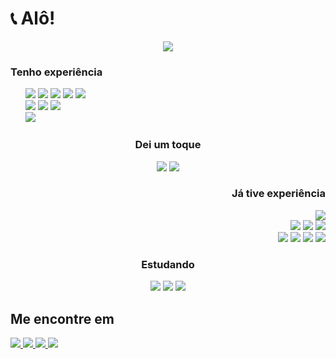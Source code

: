 <h1>📞 Alô!</h1>
<div>
</div>

<div>
    <div align="center">
      <p>
        <a href="https://github.com/vitu1928">
          <img src="https://github-profile-summary-cards.vercel.app/api/cards/profile-details?username=vitu1928&theme=gruvbox"/>
        </a>
      </p>
    </div>
<!--     <div align="end">
      <a href="https://github.com/vitu1928">
        <img src="https://github-readme-stats.vercel.app/api?username=vitu1928&show_icons=true&theme=gruvbox&include_all_commits=true&locale=pt-br">
      </a>
    </div> -->
</div>
<div>
  <h3>Tenho experiência</h2>
  <ul type="none">
    <li> 
      <img src="https://img.shields.io/badge/HTML5-E34F26?style=for-the-badge&logo=html5&logoColor=white">
      <img src="https://img.shields.io/badge/CSS3-1572B6?style=for-the-badge&logo=css3&logoColor=white">
      <img src="https://img.shields.io/badge/Sass-CC6699?style=for-the-badge&logo=sass&logoColor=white"> 
      <img src="https://img.shields.io/badge/MongoDB-4EA94B?style=for-the-badge&logo=mongodb&logoColor=white">
      <img src="https://img.shields.io/badge/Markdown-000000?style=for-the-badge&logo=markdown&logoColor=white">
    </li>
    <li>
      <img src="https://img.shields.io/badge/React-20232A?style=for-the-badge&logo=react&logoColor=61DAFB">
      <img src="https://img.shields.io/badge/Node.js-339933?style=for-the-badge&logo=nodedotjs&logoColor=white">
      <img src="https://img.shields.io/badge/next.js-000000?style=for-the-badge&logo=nextdotjs&logoColor=white">
    </li>
    <li> <img src="https://img.shields.io/badge/JavaScript-323330?style=for-the-badge&logo=javascript&logoColor=F7DF1E">
  </ul>
</div>
<div align="center">
  <h3>Dei um toque</h2>
  <img src="https://img.shields.io/badge/Raspberry%20Pi-A22846?style=for-the-badge&logo=Raspberry%20Pi&logoColor=white">
  <img src="https://img.shields.io/badge/jQuery-0769AD?style=for-the-badge&logo=jquery&logoColor=white">
</div>
<div align="end">
  <h3>Já tive experiência</h2>
  <img src="https://img.shields.io/badge/Python-FFD43B?style=for-the-badge&logo=python&logoColor=blue">
  <br>
  <img src="https://img.shields.io/badge/TypeScript-007ACC?style=for-the-badge&logo=typescript&logoColor=white">
  <img src="https://img.shields.io/badge/Express.js-000000?style=for-the-badge&logo=express&logoColor=white">
  <img src="https://img.shields.io/badge/MySQL-005C84?style=for-the-badge&logo=mysql&logoColor=white">
  <br>
  <img src="https://img.shields.io/badge/SQLite-07405E?style=for-the-badge&logo=sqlite&logoColor=white">
  <img src="https://img.shields.io/badge/Sequelize-52B0E7?style=for-the-badge&logo=Sequelize&logoColor=white">
  <img src="https://img.shields.io/badge/Shell_Script-121011?style=for-the-badge&logo=gnu-bash&logoColor=white">
  <img src="https://img.shields.io/badge/Electron-2B2E3A?style=for-the-badge&logo=electron&logoColor=9FEAF9">
</div>
<div align="center">
  <h3>Estudando</h2>
  <img src="https://img.shields.io/badge/C-00599C?style=for-the-badge&logo=c&logoColor=white">
  <img src="https://img.shields.io/badge/firebase-ffca28?style=for-the-badge&logo=firebase&logoColor=black">
  <img src="https://img.shields.io/badge/TensorFlow-FF6F00?style=for-the-badge&logo=tensorflow&logoColor=white">
</div>
<!-- <img src="https://img.shields.io/badge/Notion-000000?style=for-the-badge&logo=notion&logoColor=white"> -->

<div>
  <h2>Me encontre em</h2>
  <a href="https://open.spotify.com/user/ag9fvbbfcik329yxqnizyjhw8?si=ada50f36dbf347e4">
    <img src="https://img.shields.io/badge/Spotify-1ED760?&style=for-the-badge&logo=spotify&logoColor=white">
  </a>
  <a href="https://discordapp.com/users/731522255133081650">
    <img src="https://img.shields.io/badge/Discord-5865F2?style=for-the-badge&logo=discord&logoColor=white">
  </a>
  <a href="https://youtu.be/dQw4w9WgXcQ">
    <img src="https://img.shields.io/badge/VSCode-0078D4?style=for-the-badge&logo=visual%20studio%20code&logoColor=white">
  </a>
  <a href="https://steamcommunity.com/profiles/76561199090763008/">
    <img src="https://img.shields.io/badge/Steam-000000?style=for-the-badge&logo=steam&logoColor=white">
  </a>
</div>
